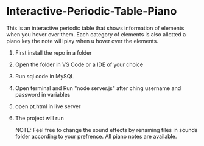 # Interactive-Periodic-Table-Piano
This is an interactive periodic table that shows information of elements when you hover over them. Each category of elements is also allotted a piano key the note will play when u hover over the elements.

1. First install the repo in a folder
2. Open the folder in VS Code or a IDE of your choice
3. Run sql code in MySQL
4. Open terminal and Run "node server.js" after ching username and password in variables
5. open pt.html in live server
6. The project will run

   NOTE: Feel free to change the sound effects by renaming files in sounds folder according to your prefrence. All piano notes are available.
